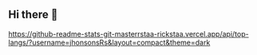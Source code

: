 ## Hi there 👋

<!--
**jhonsonsRs/jhonsonsRs** is a ✨ _special_ ✨ repository because its `README.md` (this file) appears on your GitHub profile.

Here are some ideas to get you started:

- 🔭 I’m currently working on ...
- 🌱 I’m currently learning ...
- 👯 I’m looking to collaborate on ...
- 🤔 I’m looking for help with ...
- 💬 Ask me about ...
- 📫 How to reach me: ...
- 😄 Pronouns: ...
- ⚡ Fun fact: ...
--> 
https://github-readme-stats-git-masterrstaa-rickstaa.vercel.app/api/top-langs/?username=jhonsonsRs&layout=compact&theme=dark
